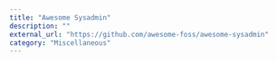 ```yaml
---
title: "Awesome Sysadmin"
description: ""
external_url: "https://github.com/awesome-foss/awesome-sysadmin"
category: "Miscellaneous"
---
```

